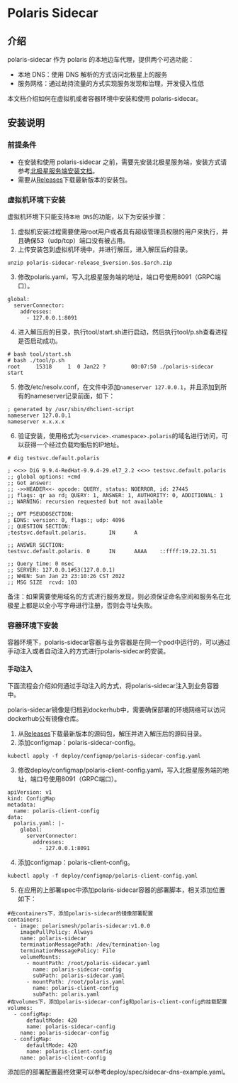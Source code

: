 # Polaris Sidecar

## 介绍

polaris-sidecar 作为 polaris 的本地边车代理，提供两个可选功能：

- 本地 DNS：使用 DNS 解析的方式访问北极星上的服务
- 服务网格：通过劫持流量的方式实现服务发现和治理，开发侵入性低

本文档介绍如何在虚拟机或者容器环境中安装和使用 polaris-sidecar。

## 安装说明

### 前提条件

- 在安装和使用 polaris-sidecar 之前，需要先安装北极星服务端，安装方式请参考[北极星服务端安装文档](https://polarismesh.cn/zh/doc/快速入门/安装服务端/安装单机版.html#单机版安装)。
- 需要从[Releases](https://github.com/polarismesh/polaris-sidecar/releases)下载最新版本的安装包。

### 虚拟机环境下安装

虚拟机环境下只能支持```本地 DNS```的功能，以下为安装步骤：

1. 虚拟机安装过程需要使用root用户或者具有超级管理员权限的用户来执行，并且确保53（udp/tcp）端口没有被占用。
2. 上传安装包到虚拟机环境中，并进行解压，进入解压后的目录。
```
unzip polaris-sidecar-release_$version.$os.$arch.zip
```
3. 修改polaris.yaml，写入北极星服务端的地址，端口号使用8091（GRPC端口）。
```
global:
  serverConnector:
    addresses:
      - 127.0.0.1:8091
```
4. 进入解压后的目录，执行tool/start.sh进行启动，然后执行tool/p.sh查看进程是否启动成功。
```
# bash tool/start.sh
# bash ./tool/p.sh
root     15318     1  0 Jan22 ?        00:07:50 ./polaris-sidecar start
```
5. 修改/etc/resolv.conf，在文件中添加```nameserver 127.0.0.1```，并且添加到所有的nameserver记录前面，如下：
```
; generated by /usr/sbin/dhclient-script
nameserver 127.0.0.1
nameserver x.x.x.x
```
6. 验证安装，使用格式为```<service>.<namespace>.polaris```的域名进行访问，可以获得一个经过负载均衡后的IP地址。
```
# dig testsvc.default.polaris

; <<>> DiG 9.9.4-RedHat-9.9.4-29.el7_2.2 <<>> testsvc.default.polaris
;; global options: +cmd
;; Got answer:
;; ->>HEADER<<- opcode: QUERY, status: NOERROR, id: 27445
;; flags: qr aa rd; QUERY: 1, ANSWER: 1, AUTHORITY: 0, ADDITIONAL: 1
;; WARNING: recursion requested but not available

;; OPT PSEUDOSECTION:
; EDNS: version: 0, flags:; udp: 4096
;; QUESTION SECTION:
;testsvc.default.polaris.       IN      A

;; ANSWER SECTION:
testsvc.default.polaris. 0      IN      AAAA    ::ffff:19.22.31.51

;; Query time: 0 msec
;; SERVER: 127.0.0.1#53(127.0.0.1)
;; WHEN: Sun Jan 23 23:10:26 CST 2022
;; MSG SIZE  rcvd: 103
```

备注：如果需要使用域名的方式进行服务发现，则必须保证命名空间和服务名在北极星上都是以全小写字母进行注册，否则会寻址失败。

### 容器环境下安装

容器环境下，polaris-sidecar容器与业务容器是在同一个pod中运行的，可以通过手动注入或者自动注入的方式进行polaris-sidecar的安装。

#### 手动注入

下面流程会介绍如何通过手动注入的方式，将polaris-sidecar注入到业务容器中。

polaris-sidecar镜像是归档到dockerhub中，需要确保部署的环境网络可以访问dockerhub公有镜像仓库。

1. 从[Releases](https://github.com/polarismesh/polaris-sidecar/releases)下载最新版本的源码包，解压并进入解压后的源码目录。
2. 添加configmap：polaris-sidecar-config。
```
kubectl apply -f deploy/configmap/polaris-sidecar-config.yaml
```
3. 修改deploy/configmap/polaris-client-config.yaml，写入北极星服务端的地址，端口号使用8091（GRPC端口）。
```
apiVersion: v1
kind: ConfigMap
metadata:
  name: polaris-client-config
data:
  polaris.yaml: |-
    global:
      serverConnector:
        addresses:
          - 127.0.0.1:8091
```
4. 添加configmap：polaris-client-config。
```
kubectl apply -f deploy/configmap/polaris-client-config.yaml
```
5. 在应用的上部署spec中添加polaris-sidecar容器的部署脚本，相关添加位置如下：
```
#在containers下，添加polaris-sidecar的镜像部署配置
containers:
  - image: polarismesh/polaris-sidecar:v1.0.0
    imagePullPolicy: Always
    name: polaris-sidecar
    terminationMessagePath: /dev/termination-log
    terminationMessagePolicy: File
    volumeMounts:
      - mountPath: /root/polaris-sidecar.yaml
        name: polaris-sidecar-config
        subPath: polaris-sidecar.yaml
      - mountPath: /root/polaris.yaml
        name: polaris-client-config
        subPath: polaris.yaml  
#在volumes下，添加polaris-sidecar-config和polaris-client-config的挂载配置
volumes:
  - configMap:
      defaultMode: 420
      name: polaris-sidecar-config
    name: polaris-sidecar-config
  - configMap:
      defaultMode: 420
      name: polaris-client-config
    name: polaris-client-config
```
添加后的部署配置最终效果可以参考deploy/spec/sidecar-dns-example.yaml。